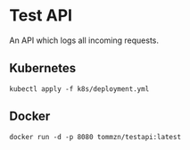# Test API
An API which logs all incoming requests.
## Kubernetes 
```
kubectl apply -f k8s/deployment.yml
```
## Docker
```
docker run -d -p 8080 tommzn/testapi:latest
```

